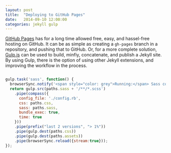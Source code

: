 ```yaml
---
layout: post
title:  "Deploying to GitHub Pages"
date:   2014-09-10 12:00:00
categories: jekyll gulp
---
```


[GitHub Pages](https://pages.github.com/) has for a long time allowed free, easy, and hassel-free hosting on GitHub. It can be as simple as creating a ```gh-pages``` branch in a repository, and pushing that to GitHub. Or, for a more complete solution, [Gulp.js](http://gulpjs.com/) can be used to build, minfiy, concatenate, and publish a Jekyll site. By using Gulp, there is the option of using other Jekyll extensions, and improving the workflow in the process.


```js

gulp.task('sass', function() {
  browserSync.notify('<span style="color: grey">Running:</span> Sass compiling');
  return gulp.src(paths.sass + '/**/*.scss')
    .pipe(compass({
      config_file: './config.rb',
      css: paths.css,
      sass: paths.sass,
      bundle_exec: true,
      time: true
    }))
    .pipe(prefix("last 2 versions", "> 1%"))
    .pipe(gulp.dest(paths.css))
    .pipe(gulp.dest(paths.assets))
    .pipe(browserSync.reload({stream:true}));
});
```
